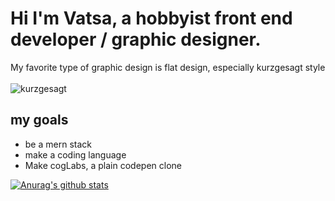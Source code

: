 # Hi I'm Vatsa, a hobbyist front end developer / graphic designer.
My favorite type of graphic design is flat design, especially kurzgesagt style <br><br>
![kurzgesagt](https://static.wixstatic.com/media/67d3ad_30a8a43c2fa949c1be40ca1bf719b118~mv2.jpg/v1/fit/w_250%2Ch_250%2Cal_c%2Cq_80/file.png "My favorite flat designer")
## my goals
 - be a mern stack
 - make a coding language
 - Make cogLabs, a plain codepen clone
 
 [![Anurag's github stats](https://github-readme-stats.vercel.app/api?username=VatsaDev&show_icons=true&theme=radical)](https://github.com/anuraghazra/github-readme-stats)
 
